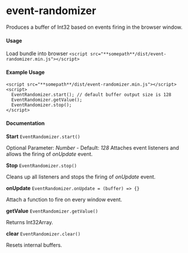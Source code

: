 # event-randomizer
Produces a buffer of Int32 based on events firing in the browser window.

#### Usage
Load bundle into browser ```<script src="**somepath**/dist/event-randomizer.min.js"></script> ```

#### Example Usage
```
<script src="**somepath**/dist/event-randomizer.min.js"></script>
<script>
  EventRandomizer.start(); // default buffer output size is 128
  EventRandomizer.getValue();
  EventRandomizer.stop();
</script>
```

#### Documentation

**Start** ```EventRandomizer.start()```

Optional Parameter: *Number* - Default: *128*
Attaches event listeners and allows the firing of *onUpdate* event.

**Stop** ```EventRandomizer.stop()```

Cleans up all listeners and stops the firing of *onUpdate* event.

**onUpdate** ```EventRandomizer.onUpdate = (buffer) => {} ```

Attach a function to fire on every window event.

**getValue** ```EventRandomizer.getValue()```

Returns Int32Array.

**clear** ```EventRandomizer.clear()```

Resets internal buffers.
